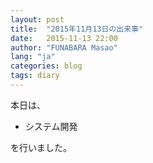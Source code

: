 ```yaml
---
layout: post
title:  "2015年11月13日の出来事"
date:   2015-11-13 22:00
author: "FUNABARA Masao"
lang: "ja"
categories: blog
tags: diary
---
```


本日は、

* システム開発

を行いました。
